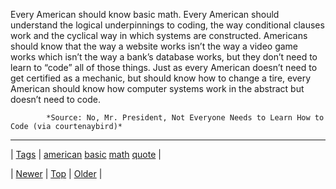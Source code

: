 <!--
title: Every American should know basic math. Every American should understand the logical underpinnings to coding, the way conditional clauses work and the cyclical way in which systems are constructed. Americans should know that the way a website works isn&rsquo;t the way a video game works which isn&rsquo;t the way a bank&rsquo;s database works, but they don&rsquo;t need to learn to &ldquo;code&rdquo; all of those things. Just as every American doesn&rsquo;t need to get certified as a mechanic, but should know how to change a tire, every American should know how computer systems work in the abstract but doesn&rsquo;t need to code.
date: 2020-06-28T15:27:00.211Z
tags: american, basic, math, quote
-->




Every American should know basic math. Every American should understand the logical underpinnings to coding, the way conditional clauses work and the cyclical way in which systems are constructed. Americans should know that the way a website works isn’t the way a video game works which isn’t the way a bank’s database works, but they don’t need to learn to “code” all of those things. Just as every American doesn’t need to get certified as a mechanic, but should know how to change a tire, every American should know how computer systems work in the abstract but doesn’t need to code.

            *Source: No, Mr. President, Not Everyone Needs to Learn How to Code (via courtenaybird)*

<!--BOTTOM-POST-NAVIGATION-->
---

| [Tags](tags.md) | [american](tag-american.md) [basic](tag-basic.md) [math](tag-math.md) [quote](tag-quote.md) |

| [Newer](71635443050.md) | [Top](index.md) | [Older](71649710454.md) |